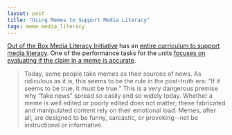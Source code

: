 ```yaml
---
layout: post
title: "Using Memes to Support Media Literacy"
tags: meme media_literacy
---
```


[Out of the Box Media Literacy Initiative](https://www.ootbmedialiteracy.org/about-us/) has an [entire curriculum to support media literacy](https://www.ootbmedialiteracy.org/iwasfake-teachers-guide/).  One of the performance tasks for the units [focuses on evaluating if the claim in a meme is accurate](https://www.ootbmedialiteracy.org/wp-content/uploads/2020/09/IWASFAKE-Performance-Task-2-Memes4News.pdf).

>Today, some people take memes as their sources of news. As ridiculous as it is, this seems to be the rule in the post-truth era: “If it seems to be true, it must be true.” This is a very dangerous premise why “fake news” spread so easily and so widely today. Whether a meme is well edited or poorly edited does not matter; these fabricated and manipulated content rely on their emotional load. Memes, after all, are designed to be funny, sarcastic, or provoking--not be instructional or informative.